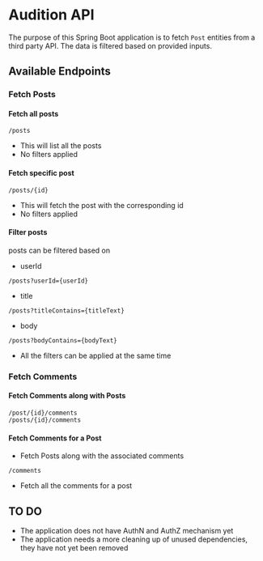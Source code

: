 # Audition API

The purpose of this Spring Boot application is to fetch ```Post``` entities from a third party API. The data is filtered
based
on provided inputs.

## Available Endpoints

### Fetch Posts

#### Fetch all posts

```
/posts
```

- This will list all the posts
- No filters applied

#### Fetch specific post

```
/posts/{id}
```

- This will fetch the post with the corresponding id
- No filters applied

#### Filter posts

posts can be filtered based on

- userId

 ```
/posts?userId={userId}
```  

- title

 ```
/posts?titleContains={titleText}
```

- body

 ```
/posts?bodyContains={bodyText}
```

- All the filters can be applied at the same time

### Fetch Comments

#### Fetch Comments along with Posts

 ```
/post/{id}/comments
/posts/{id}/comments
```

#### Fetch Comments for a Post

- Fetch Posts along with the associated comments

 ```
/comments
 ```

- Fetch all the comments for a post

## TO DO

- The application does not have AuthN and AuthZ mechanism yet
- The application needs a more cleaning up of unused dependencies, they have not yet been removed